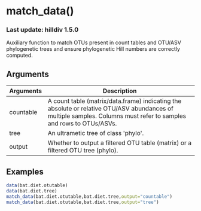 # match_data()
### Last update: hilldiv 1.5.0
Auxiliary function to match OTUs present in count tables and OTU/ASV phylogenetic trees and ensure phylogenetic Hill numbers are correctly computed.

## Arguments
| Arguments | Description |
| ------------- | ------------- |
| countable | A count table (matrix/data.frame) indicating the absolute or relative OTU/ASV abundances of multiple samples. Columns must refer to samples and rows to OTUs/ASVs. |
| tree | An ultrametic tree of class 'phylo'. |
| output | Whether to output a filtered OTU table (matrix) or a filtered OTU tree (phylo).  |

## Examples
````R
data(bat.diet.otutable)
data(bat.diet.tree)
match_data(bat.diet.otutable,bat.diet.tree,output="countable")
match_data(bat.diet.otutable,bat.diet.tree,output="tree")
````
